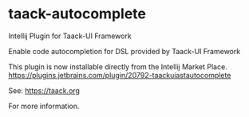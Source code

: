 # taack-autocomplete
Intellij Plugin for Taack-UI Framework

Enable code autocompletion for DSL provided by Taack-UI Framework

This plugin is now installable directly from the Intellij Market Place.
https://plugins.jetbrains.com/plugin/20792-taackuiastautocomplete

See:
https://taack.org

For more information.
